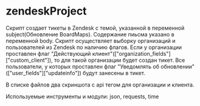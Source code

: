 # zendeskProject
Скрипт создает тикеты в Zendesk с темой, указанной в переменной subject(Обновление BoardMaps). Содержание пиьсма указано в переменной body.
Скрипт осуществляет выборку организаций и пользователей из Zendesk по наличию флагов. Если у организации проставлен флаг "Действующий клиент"(["organization_fields"]["custom_client"]),
то для такой организации будет создан тикет. Все пользователи, у которых проставлен флаг "Уведомлять об обновлении"(["user_fields"]["updateinfo"]) будут занесены в тикет.

В списке файлов два скриншота с api тегом для организации и клиента.



Используемые инструменты и модули:
json, requests, time
